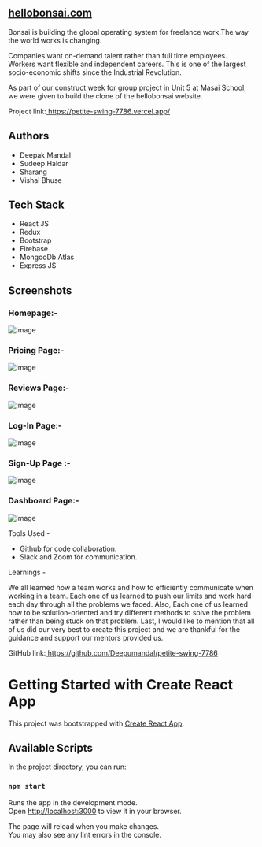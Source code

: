 <h2 class="c13"
      ><a
        class="c1"
        href="https://www.hellobonsai.com/"
        >hellobonsai.com</a
      ></h2
    >


Bonsai is building the global operating system for freelance work.The way the world works is changing.

Companies want on-demand talent rather than full time employees. Workers want flexible and independent careers. This is one of the largest socio-economic shifts since the Industrial Revolution.

As part of our construct week for group project in Unit 5 at Masai School, we were given to build the clone of the hellobonsai website.

  <p class="c0">
    <span class="c12">Project link:</span
    ><span class="c15"
      ><a
        class="c1"
        href="https://petite-swing-7786.vercel.app/"
        >&nbsp;https://petite-swing-7786.vercel.app/</a
      ></span
    >
  </p>
  
## Authors

- Deepak Mandal 
- Sudeep Haldar
- Sharang
- Vishal Bhuse


## Tech Stack

- React JS
- Redux
- Bootstrap
- Firebase
- MongooDb Atlas
- Express JS

## Screenshots
### Homepage:-
![image](https://user-images.githubusercontent.com/101569259/187063414-130207ca-bd9c-413b-9b66-63f020dc7d01.png)

### Pricing Page:-
![image](https://user-images.githubusercontent.com/101569259/187063583-afcd749b-a112-400c-8ef3-7d873d9839c4.png)

### Reviews Page:-
![image](https://user-images.githubusercontent.com/101569259/187063620-e1eb56a4-73ad-4b56-936e-0f8e288b282a.png)


### Log-In Page:-
![image](https://user-images.githubusercontent.com/101569259/187063493-8ed5b1e0-12d8-4f64-816a-94c92e11fd20.png)

### Sign-Up Page :-
![image](https://user-images.githubusercontent.com/101569259/187063531-a2fe4f50-429b-4fd3-a24e-56c1adef6918.png)

### Dashboard Page:-
![image](https://user-images.githubusercontent.com/101569259/187068313-741cdbfb-25fe-4e87-a99d-6987ce95dc0c.png)




  <p class="c0"><span class="c3">Tools Used -</span></p>
  <ul class="c2 lst-kix_qfofq4qcdhuv-0 start">
    <li class="c7 li-bullet-0">
      <span class="c5">Github for code collaboration.</span>
    </li>
    <li class="c8 li-bullet-0">
      <span class="c5">Slack and Zoom for communication.</span>
    </li>
  </ul>
  <p class="c0"><span class="c3">Learnings -</span></p>
  <p class="c0">
    <span class="c5"
      >We all learned how a team works and how to efficiently communicate when
      working in a team. Each one of us learned to push our limits and work hard
      each day through all the problems we faced. Also, Each one of us learned
      how to be solution-oriented and try different methods to solve the problem
      rather than being stuck on that problem. Last, I would like to mention
      that all of us did our very best to create this project and we are
      thankful for the guidance and support our mentors provided us.</span
    >
  </p>

  <p class="c0">
    <span class="c12">GitHub link:</span
    ><span class="c15"
      ><a
        class="c1"
        href="https://github.com/Deepumandal/petite-swing-7786"
        >&nbsp;https://github.com/Deepumandal/petite-swing-7786</a
      ></span
    >
  </p>
  <p class="c10"><span class="c11"></span></p>
  <p class="c10"><span class="c17"></span></p>
  
  # Getting Started with Create React App

This project was bootstrapped with [Create React App](https://github.com/facebook/create-react-app).

## Available Scripts

In the project directory, you can run:

### `npm start`

Runs the app in the development mode.\
Open [http://localhost:3000](http://localhost:3000) to view it in your browser.

The page will reload when you make changes.\
You may also see any lint errors in the console.

